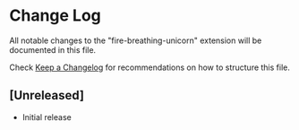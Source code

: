 # Change Log

All notable changes to the "fire-breathing-unicorn" extension will be documented in this file.

Check [Keep a Changelog](http://keepachangelog.com/) for recommendations on how to structure this file.

## [Unreleased]

- Initial release
